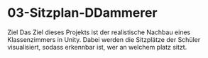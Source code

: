 # 03-Sitzplan-DDammerer
Ziel
Das Ziel dieses Projekts ist der realistische Nachbau eines Klassenzimmers in Unity. Dabei werden die Sitzplätze der Schüler visualisiert, sodass erkennbar ist, wer an welchem platz sitzt.
